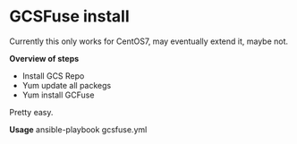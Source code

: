 # GCSFuse install #

Currently this only works for CentOS7, may eventually extend it, maybe not. 

**Overview of steps**

* Install GCS Repo
* Yum update all packegs
* Yum install GCFuse

Pretty easy. 

**Usage**
ansible-playbook gcsfuse.yml
